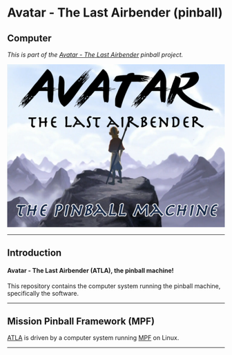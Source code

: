 # Avatar - The Last Airbender (pinball)

## Computer

*This is part of the [Avatar - The Last Airbender](https://github.com/bumcone/avatar-pinball) pinball project.*

![banner](banner.png "Avatar - The Last Airbender (pinball)")


-----
## Introduction

#### Avatar - The Last Airbender (ATLA), the pinball machine!

This repository contains the computer system running the pinball machine,
specifically the software.

-----
## Mission Pinball Framework (MPF)

[ATLA](https://www.github.com/bumcone/avatar-pinball) is driven by a computer
system running [MPF](https://missionpinball.org) on Linux.

-----
[//]: # ( vim: set ts=4 sw=4 et cindent tw=80 ai si syn=markdown ft=markdown: )
